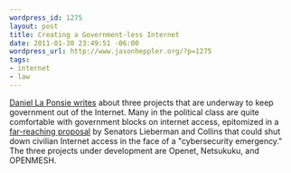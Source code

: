 ```yaml
--- 
wordpress_id: 1275
layout: post
title: Creating a Government-less Internet
date: 2011-01-30 23:49:51 -06:00
wordpress_url: http://www.jasonheppler.org/?p=1275
tags:
- internet
- law
---
```

<a href="http://www.datelinezero.com/2011/01/29/3-projects-to-create-a-government-less-internet-and-why-its-needed/">Daniel La Ponsie writes</a> about three projects that are underway to keep government out of the Internet. Many in the political class are quite comfortable with government blocks on internet access, epitomized in a <a href="http://www.wired.com/dangerroom/2010/06/lieberman-bill-gives-feds-emergency-powers-to-secure-civilian-net/">far-reaching proposal</a> by Senators Lieberman and Collins that could shut down civilian Internet access in the face of a "cybersecurity emergency." The three projects under development are Openet, Netsukuku, and OPENMESH.
